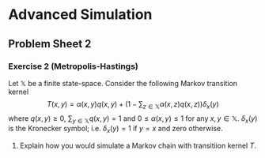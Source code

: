 
# Advanced Simulation
## Problem Sheet 2

### Exercise 2 (Metropolis-Hastings)

Let $\mathbb{X}$ be a finite state-space. Consider the following Markov transition kernel
$$
\begin{equation*}
	T(x,y) = \alpha (x,y)q (x,y) + \left(1 - \sum_{z \in \mathbb{X}} \alpha (x,z)q (x,z)\right)\delta _{x}(y)
\end{equation*}
$$
where $q (x,y) \geq 0$, $\sum_{y \in \mathbb{X}}q (x,y) = 1$ and $0 \leq \alpha (x,y) \leq 1$ for any $x,y \in \mathbb{X}$. $\delta _{x}(y)$ is the Kronecker symbol; i.e. $\delta _{x}(y) = 1$ if $y = x$ and zero otherwise.

1. Explain how you would simulate a Markov chain with transitiion kernel $T$.
